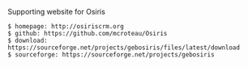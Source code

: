 Supporting website for Osiris 

    $ homepage: http://osiriscrm.org
    $ github: https://github.com/mcroteau/Osiris
    $ download: https://sourceforge.net/projects/gebosiris/files/latest/download
    $ sourceforge: https://sourceforge.net/projects/gebosiris